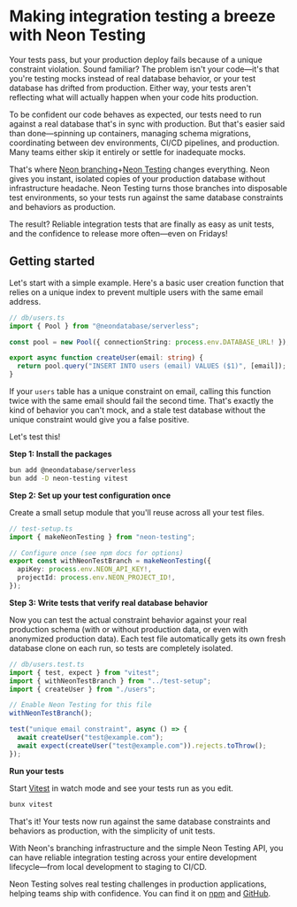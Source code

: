 # Making integration testing a breeze with Neon Testing

Your tests pass, but your production deploy fails because of a unique constraint violation. Sound familiar? The problem isn't your code—it's that you're testing mocks instead of real database behavior, or your test database has drifted from production. Either way, your tests aren't reflecting what will actually happen when your code hits production.

To be confident our code behaves as expected, our tests need to run against a real database that's in sync with production. But that's easier said than done—spinning up containers, managing schema migrations, coordinating between dev environments, CI/CD pipelines, and production. Many teams either skip it entirely or settle for inadequate mocks.

That's where [Neon branching](https://neon.tech/docs/introduction/branching)+[Neon Testing](https://www.npmjs.com/package/neon-testing) changes everything. Neon gives you instant, isolated copies of your production database without infrastructure headache. Neon Testing turns those branches into disposable test environments, so your tests run against the same database constraints and behaviors as production.

The result? Reliable integration tests that are finally as easy as unit tests, and the confidence to release more often—even on Fridays!

## Getting started

Let's start with a simple example. Here's a basic user creation function that relies on a unique index to prevent multiple users with the same email address.

```ts
// db/users.ts
import { Pool } from "@neondatabase/serverless";

const pool = new Pool({ connectionString: process.env.DATABASE_URL! });

export async function createUser(email: string) {
  return pool.query("INSERT INTO users (email) VALUES ($1)", [email]);
}
```

If your `users` table has a unique constraint on email, calling this function twice with the same email should fail the second time. That's exactly the kind of behavior you can't mock, and a stale test database without the unique constraint would give you a false positive.

Let's test this!

**Step 1: Install the packages**

```sh
bun add @neondatabase/serverless
bun add -D neon-testing vitest
```

**Step 2: Set up your test configuration once**

Create a small setup module that you'll reuse across all your test files.

```ts
// test-setup.ts
import { makeNeonTesting } from "neon-testing";

// Configure once (see npm docs for options)
export const withNeonTestBranch = makeNeonTesting({
  apiKey: process.env.NEON_API_KEY!,
  projectId: process.env.NEON_PROJECT_ID!,
});
```

**Step 3: Write tests that verify real database behavior**

Now you can test the actual constraint behavior against your real production schema (with or without production data, or even with anonymized production data). Each test file automatically gets its own fresh database clone on each run, so tests are completely isolated.

```ts
// db/users.test.ts
import { test, expect } from "vitest";
import { withNeonTestBranch } from "../test-setup";
import { createUser } from "./users";

// Enable Neon Testing for this file
withNeonTestBranch();

test("unique email constraint", async () => {
  await createUser("test@example.com");
  await expect(createUser("test@example.com")).rejects.toThrow();
});
```

**Run your tests**

Start [Vitest](https://vitest.dev/) in watch mode and see your tests run as you edit.

```sh
bunx vitest
```

That's it! Your tests now run against the same database constraints and behaviors as production, with the simplicity of unit tests.

With Neon's branching infrastructure and the simple Neon Testing API, you can have reliable integration testing across your entire development lifecycle—from local development to staging to CI/CD.

Neon Testing solves real testing challenges in production applications, helping teams ship with confidence. You can find it on [npm](https://www.npmjs.com/package/neon-testing) and [GitHub](https://github.com/starmode-base/neon-testing).
